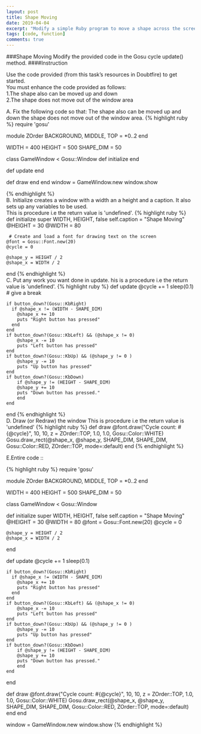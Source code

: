 ```yaml
---
layout: post
title: Shape Moving
date: 2019-04-04
excerpt: "Modify a simple Ruby program to move a shape across the screen."
tags: [code, function]
comments: true
---
```


###Shape Moving
Modify the provided code in the Gosu cycle update() method.
####Instruction
<p>
Use the code provided (from this task’s resources in Doubtfire) to get started.<br>
You must enhance the code provided as follows:<br>
1.The shape also can be moved up and down<br>
2.The shape does not move out of the window area<br>
    </p>
A.
Fix the following code so that:
The shape also can be moved up and down the shape does not move out of the window area.
{% highlight ruby %}
require 'gosu'

module ZOrder
  BACKGROUND, MIDDLE, TOP = *0..2
end

WIDTH = 400
HEIGHT = 500
SHAPE_DIM = 50

class GameWindow < Gosu::Window
  def initialize
  end
  
  def update
  end
  
  def draw
  end
 end
window = GameWindow.new
window.show

{% endhighlight %}
<br>
B.
Initialize creates a window with a width an a height and a caption. It also sets up any variables to be used.<br>
This is procedure i.e the return value is 'undefined'.
{% highlight ruby %}
def initialize
    super WIDTH, HEIGHT, false
    self.caption = "Shape Moving"
    @HEIGHT = 30
    @WIDTH = 80

     # Create and load a font for drawing text on the screen
    @font = Gosu::Font.new(20)
    @cycle = 0

    @shape_y = HEIGHT / 2
    @shape_x = WIDTH / 2
  end
{% endhighlight %}
<br>
C.
Put any work you want done in update.
his is a procedure i.e the return value is 'undefined'.
{% highlight ruby %}
def update
    @cycle += 1
    sleep(0.1) # give a break

    if button_down?(Gosu::KbRight)
      if @shape_x != (WIDTH - SHAPE_DIM)
        @shape_x += 10
        puts "Right button has pressed"
      end
    end
    if button_down?(Gosu::KbLeft) && (@shape_x != 0)
        @shape_x -= 10
        puts "Left button has pressed"
    end
    if button_down?(Gosu::KbUp) && (@shape_y != 0 )
        @shape_y -= 10
        puts "Up button has pressed"
    end
    if button_down?(Gosu::KbDown)
        if @shape_y != (HEIGHT - SHAPE_DIM)
        @shape_y += 10
        puts "Down button has pressed."
        end
    end

  end
{% endhighlight %}
<br>
D.
Draw (or Redraw) the window
This is procedure i.e the return value is 'undefined'
{% highlight ruby %}
  def draw
    @font.draw("Cycle count: #{@cycle}", 10, 10, z = ZOrder::TOP, 1.0, 1.0, Gosu::Color::WHITE)
    Gosu.draw_rect(@shape_x, @shape_y, SHAPE_DIM, SHAPE_DIM, Gosu::Color::RED, ZOrder::TOP, mode=:default)
  end
{% endhighlight %}
<br>

E.Entire code ::

{% highlight ruby %}
require 'gosu'

module ZOrder
  BACKGROUND, MIDDLE, TOP = *0..2
end

WIDTH = 400
HEIGHT = 500
SHAPE_DIM = 50

class GameWindow < Gosu::Window

  def initialize
    super WIDTH, HEIGHT, false
    self.caption = "Shape Moving"
    @HEIGHT = 30
    @WIDTH = 80
    @font = Gosu::Font.new(20)
    @cycle = 0

    @shape_y = HEIGHT / 2
    @shape_x = WIDTH / 2
  end
  
  def update
    @cycle += 1
    sleep(0.1)

    if button_down?(Gosu::KbRight)
      if @shape_x != (WIDTH - SHAPE_DIM)
        @shape_x += 10
        puts "Right button has pressed"
      end
    end
    if button_down?(Gosu::KbLeft) && (@shape_x != 0)
        @shape_x -= 10
        puts "Left button has pressed"
    end
    if button_down?(Gosu::KbUp) && (@shape_y != 0 )
        @shape_y -= 10
        puts "Up button has pressed"
    end
    if button_down?(Gosu::KbDown)
        if @shape_y != (HEIGHT - SHAPE_DIM)
        @shape_y += 10
        puts "Down button has pressed."
        end
    end

  end

  def draw
    @font.draw("Cycle count: #{@cycle}", 10, 10, z = ZOrder::TOP, 1.0, 1.0, Gosu::Color::WHITE)
    Gosu.draw_rect(@shape_x, @shape_y, SHAPE_DIM, SHAPE_DIM, Gosu::Color::RED, ZOrder::TOP, mode=:default)
  end
end

window = GameWindow.new
window.show
{% endhighlight %}

